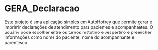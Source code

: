 # GERA_Declaracao
Este projeto é uma aplicação simples em AutoHotkey que permite gerar e imprimir declarações de atendimento para pacientes e acompanhantes. O usuário pode escolher entre os turnos matutino e vespertino e preencher informações como nome do paciente, nome do acompanhante e parentesco.
